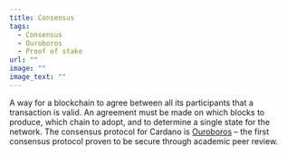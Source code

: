 ```yaml
---
title: Consensus
tags:
  - Consensus
  - Ouroboros
  - Proof of stake
url: ""
image: ""
image_text: ""
---
```


A way for a blockchain to agree between all its participants that a transaction is valid. An agreement must be made on which blocks to produce, which chain to adopt, and to determine a single state for the network. The consensus protocol for Cardano is [Ouroboros](https://iohk.io/en/blog/posts/2020/06/23/the-ouroboros-path-to-decentralization/) – the first consensus protocol proven to be secure through academic peer review.
